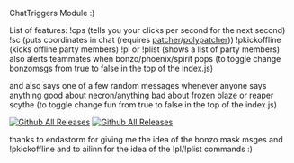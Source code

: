ChatTriggers Module :)

List of features: !cps (tells you your clicks per second for the next second) !sc (puts coordinates in chat (requires [patcher](https://sk1er.club/mods/patcher)/[polypatcher](https://modrinth.com/mod/patcher))) !pkickoffline (kicks offline party members) !pl or !plist (shows a list of party members) also alerts teammates when bonzo/phoenix/spirit pops (to toggle change bonzomsgs from true to false in the top of the index.js)

and also says one of a few random messages whenever anyone says anything good about necron/anything bad about frozen blaze or reaper scythe (to toggle change fun from true to false in the top of the index.js)

[![Github All Releases](https://img.shields.io/github/v/release/ChainChomp5040/ChatTriggersCPSCounter)]()
[![Github All Releases](https://img.shields.io/github/downloads/ChainChomp5040/ChatTriggersCPSCounter/total.svg)]()

thanks to endastorm for giving me the idea of the bonzo mask msges and !pkickoffline and to ailinn for the idea of the !pl/!plist commands :)
